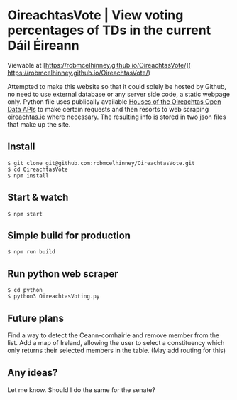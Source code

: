 # OireachtasVote | View voting percentages of TDs in the current Dáil Éireann

Viewable at [https://robmcelhinney.github.io/OireachtasVote/](
https://robmcelhinney.github.io/OireachtasVote/)

Attempted to make this website so that it could solely be hosted by Github, 
no need to use external database or any server side code, a static webpage only.
Python file uses publically available [Houses of the Oireachtas Open Data APIs](https://data.oireachtas.ie/) to make certain requests and then resorts to web scraping [oireachtas.ie](https://www.oireachtas.ie/) where necessary. The resulting info is stored in two json files that make up the site.

## Install

    $ git clone git@github.com:robmcelhinney/OireachtasVote.git
    $ cd OireachtasVote
    $ npm install

## Start & watch

    $ npm start

## Simple build for production

    $ npm run build
    
## Run python web scraper

    $ cd python
    $ python3 OireachtasVoting.py

## Future plans
Find a way to detect the Ceann-comhairle and remove member from the list.
Add a map of Ireland, allowing the user to select a constituency which only returns their selected members in the table. (May add routing for this)

## Any ideas?
Let me know. Should I do the same for the senate?
